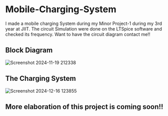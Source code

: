 # Mobile-Charging-System
I made a mobile charging System during my Minor Project-1 during my 3rd year at JIIT. The circuit Simulation were done on the LTSpice software and checked its frequency. Want to have the circuit diagram contact me!!

## Block Diagram 
![Screenshot 2024-11-19 212338](https://github.com/user-attachments/assets/4d843dce-4836-4125-8c4e-c98e565b37e0)
## The Charging System
![Screenshot 2024-12-16 123855](https://github.com/user-attachments/assets/5e39b30d-79a0-4761-b071-44b0c282dbad)

## More elaboration of this project is coming soon!!
